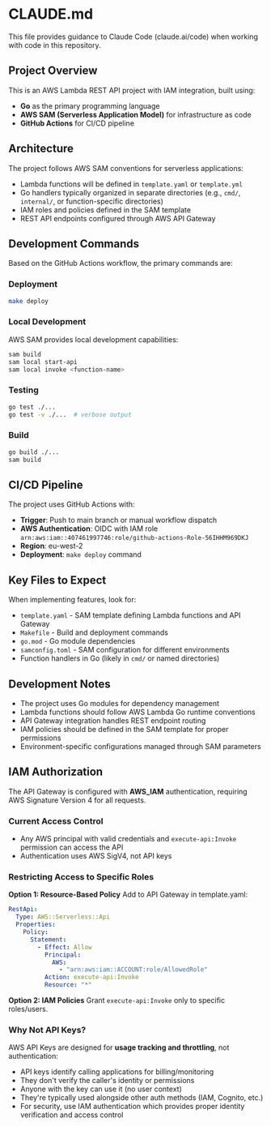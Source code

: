 # CLAUDE.md

This file provides guidance to Claude Code (claude.ai/code) when working with code in this repository.

## Project Overview

This is an AWS Lambda REST API project with IAM integration, built using:
- **Go** as the primary programming language
- **AWS SAM (Serverless Application Model)** for infrastructure as code
- **GitHub Actions** for CI/CD pipeline

## Architecture

The project follows AWS SAM conventions for serverless applications:
- Lambda functions will be defined in `template.yaml` or `template.yml`
- Go handlers typically organized in separate directories (e.g., `cmd/`, `internal/`, or function-specific directories)
- IAM roles and policies defined in the SAM template
- REST API endpoints configured through AWS API Gateway

## Development Commands

Based on the GitHub Actions workflow, the primary commands are:

### Deployment
```bash
make deploy
```

### Local Development
AWS SAM provides local development capabilities:
```bash
sam build
sam local start-api
sam local invoke <function-name>
```

### Testing
```bash
go test ./...
go test -v ./...  # verbose output
```

### Build
```bash
go build ./...
sam build
```

## CI/CD Pipeline

The project uses GitHub Actions with:
- **Trigger**: Push to main branch or manual workflow dispatch
- **AWS Authentication**: OIDC with IAM role `arn:aws:iam::407461997746:role/github-actions-Role-56IHHM969DKJ`
- **Region**: eu-west-2
- **Deployment**: `make deploy` command

## Key Files to Expect

When implementing features, look for:
- `template.yaml` - SAM template defining Lambda functions and API Gateway
- `Makefile` - Build and deployment commands
- `go.mod` - Go module dependencies
- `samconfig.toml` - SAM configuration for different environments
- Function handlers in Go (likely in `cmd/` or named directories)

## Development Notes

- The project uses Go modules for dependency management
- Lambda functions should follow AWS Lambda Go runtime conventions
- API Gateway integration handles REST endpoint routing
- IAM policies should be defined in the SAM template for proper permissions
- Environment-specific configurations managed through SAM parameters

## IAM Authorization

The API Gateway is configured with **AWS_IAM** authentication, requiring AWS Signature Version 4 for all requests.

### Current Access Control
- Any AWS principal with valid credentials and `execute-api:Invoke` permission can access the API
- Authentication uses AWS SigV4, not API keys

### Restricting Access to Specific Roles

**Option 1: Resource-Based Policy**
Add to API Gateway in template.yaml:
```yaml
RestApi:
  Type: AWS::Serverless::Api
  Properties:
    Policy:
      Statement:
        - Effect: Allow
          Principal:
            AWS: 
              - "arn:aws:iam::ACCOUNT:role/AllowedRole"
          Action: execute-api:Invoke
          Resource: "*"
```

**Option 2: IAM Policies**
Grant `execute-api:Invoke` only to specific roles/users.

### Why Not API Keys?

AWS API Keys are designed for **usage tracking and throttling**, not authentication:
- API keys identify calling applications for billing/monitoring
- They don't verify the caller's identity or permissions
- Anyone with the key can use it (no user context)
- They're typically used alongside other auth methods (IAM, Cognito, etc.)
- For security, use IAM authentication which provides proper identity verification and access control